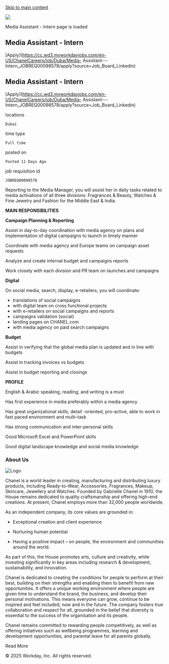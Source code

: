 [Skip to main content]()

![](/ChanelCareers/assets/banner)

Media Assistant - Intern page is loaded

## Media Assistant - Intern

[Apply](https://cc.wd3.myworkdayjobs.com/en-US/ChanelCareers/job/Duba/Media-
Assistant---Intern_JOBREQ00098578/apply?source=Job_Board_Linkedin)

## Media Assistant - Intern

[Apply](https://cc.wd3.myworkdayjobs.com/en-US/ChanelCareers/job/Duba/Media-
Assistant---Intern_JOBREQ00098578/apply?source=Job_Board_Linkedin)

locations

    Dubaï

time type

    Full time

posted on

    Posted 11 Days Ago

job requisition id

    JOBREQ00098578

Reporting to the Media Manager, you will assist her in daily tasks related to
media activations of all three divisions: Fragrances & Beauty, Watches & Fine
Jewelry and Fashion for the Middle East & India.

**MAIN RESPONSIBILITIES**

**Campaign Planning & Reporting**

Assist in day-to-day coordination with media agency on plans and
implementation of digital campaigns to launch in timely manner

Coordinate with media agency and Europe teams on campaign asset requests

Analyze and create internal budget and campaigns reports

Work closely with each division and PR team on launches and campaigns

**Digital**

On social media, search, display, e-retailers, you will coordinate:

  * translations of social campaigns
  * with digital team on cross functional projects
  * with e-retailers on social campaigns and reports
  * campaigns validation (social)
  * landing pages on CHANEL.com
  * with media agency on paid search campaigns

**Budget**

Assist in verifying that the global media plan is updated and in line with
budgets

Assist in tracking invoices vs budgets

Assist in budget reporting and closings

**PROFILE**

English & Arabic speaking, reading, and writing is a must

Has first experience in media preferably within a media agency

Has great organizational skills, detail -oriented, pro-active, able to work in
fast paced environment and multi-task

Has strong communication and inter-personal skills

Good Microsoft Excel and PowerPoint skills

Good digital landscape knowledge and social media knowledge

### About Us

![Logo](/wday/cxs/cc/ChanelCareers/sidebarimage/db6753494704013b48abcd0327022f01)

Chanel is a world leader in creating, manufacturing and distributing luxury
products, including Ready-to-Wear, Accessories, Fragrances, Makeup, Skincare,
Jewellery and Watches. Founded by Gabrielle Chanel in 1910, the House remains
dedicated to quality craftsmanship and offering high-end creations. At
present, Chanel employs more than 32,000 people worldwide.

As an independent company, its core values are grounded in:

  * Exceptional creation and client experience

  * Nurturing human potential 

  * Having a positive impact – on people, the environment and communities around the world. 

As part of this, the House promotes arts, culture and creativity, while
investing significantly in key areas including research & development,
sustainability, and innovation.

Chanel is dedicated to creating the conditions for people to perform at their
best, building on their strengths and enabling them to benefit from new
opportunities. It offers a unique working environment where people are given
time to understand the brand, the business, and develop their personal
motivations. This means everyone can grow, continue to be inspired and feel
included, now and in the future. The company fosters true collaboration and
respect for all, grounded in the belief that diversity is essential to the
success of the organisation and its people.

Chanel remains committed to rewarding people competitively, as well as
offering initiatives such as wellbeing programmes, learning and development
opportunities, and parental leave for all parents globally.

Read More

© 2025 Workday, Inc. All rights reserved.

